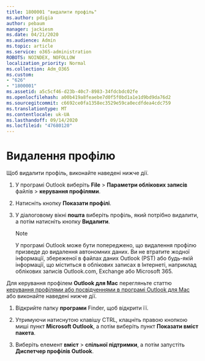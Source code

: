 ```yaml
---
title: 1800001 "видалити профіль"
ms.author: pdigia
author: pebaum
manager: jackiesm
ms.date: 04/21/2020
ms.audience: Admin
ms.topic: article
ms.service: o365-administration
ROBOTS: NOINDEX, NOFOLLOW
localization_priority: Normal
ms.collection: Adm_O365
ms.custom:
- "626"
- "1800001"
ms.assetid: a5c5cf46-d23b-40c7-8983-34fdcbdc02fe
ms.openlocfilehash: a00b419a8feaebe7d0f5f0bd1a1e1d9bd9da76d2
ms.sourcegitcommit: c6692ce0fa1358ec3529e59ca0ecdfdea4cdc759
ms.translationtype: MT
ms.contentlocale: uk-UA
ms.lasthandoff: 09/14/2020
ms.locfileid: "47680120"
---
```

# <a name="delete-a-profile"></a>Видалення профілю

Щоб видалити профіль, виконайте наведені нижче дії.
  
1. У програмі Outlook виберіть **File** \> **Параметри облікових записів** файлів \> **керування профілями**.

2. Натисніть кнопку **Показати профілі**.

3. У діалоговому вікні **пошта** виберіть профіль, який потрібно видалити, а потім натисніть кнопку **Видалити**.

    > [!NOTE]
    > У програмі Outlook може бути попереджено, що видалення профілю призведе до видалення автономних даних. Ви не втратите жодної інформації, збереженої в файлах даних Outlook (PST) або будь-якій інформації, що міститься в облікових записах в Інтернеті, наприклад облікових записів Outlook.com, Exchange або Microsoft 365.
  
Для керування профілем **Outlook для Mac** перегляньте статтю [керування профілями або посвідченнями в програмі Outlook для Mac](https://support.office.com/article/fed2a955-74df-4a24-bef6-78a426958c4c.aspx) або виконайте наведені нижче дії.
  
1. Відкрийте папку **програми** Finder, щоб відкрити її.

2. Утримуючи натиснутою клавішу CTRL, клацніть правою кнопкою миші пункт **Microsoft Outlook**, а потім виберіть пункт **Показати вміст пакета**.

3. Виберіть елемент **вміст** \> **спільної підтримки**, а потім запустіть **Диспетчер профілів Outlook**.
